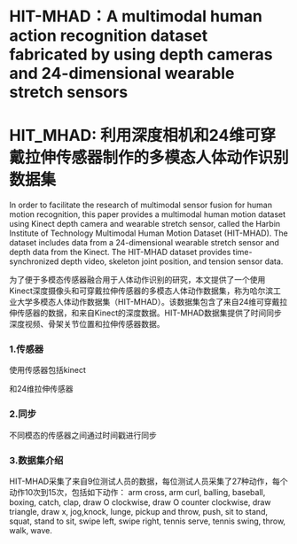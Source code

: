 # HIT-MHAD：A multimodal human action recognition dataset fabricated by using depth cameras and 24-dimensional wearable stretch sensors
# HIT_MHAD: 利用深度相机和24维可穿戴拉伸传感器制作的多模态人体动作识别数据集
In order to facilitate the research of multimodal sensor fusion for human motion recognition, this paper provides a multimodal human motion dataset using Kinect depth camera and wearable stretch sensor, called the Harbin Institute of Technology Multimodal Human Motion Dataset (HIT-MHAD). The dataset includes data from a 24-dimensional wearable stretch sensor and depth data from the Kinect. The HIT-MHAD dataset provides time-synchronized depth video, skeleton joint position, and tension sensor data.

为了便于多模态传感器融合用于人体动作识别的研究，本文提供了一个使用Kinect深度摄像头和可穿戴拉伸传感器的多模态人体动作数据集，称为哈尔滨工业大学多模态人体动作数据集（HIT-MHAD）。该数据集包含了来自24维可穿戴拉伸传感器的数据，和来自Kinect的深度数据。HIT-MHAD数据集提供了时间同步深度视频、骨架关节位置和拉伸传感器数据。
### 1.传感器
使用传感器包括kinect


和24维拉伸传感器
### 2.同步
不同模态的传感器之间通过时间戳进行同步
### 3.数据集介绍
HIT-MHAD采集了来自9位测试人员的数据，每位测试人员采集了27种动作，每个动作10次到15次，包括如下动作：
arm cross, arm curl, balling, baseball, boxing, catch, clap, draw O clockwise, draw O counter clockwise, draw triangle, draw x, jog,knock, lunge, pickup and throw, push, sit to stand, squat, stand to sit, swipe left, swipe right, tennis serve, tennis swing, throw, walk, wave.
